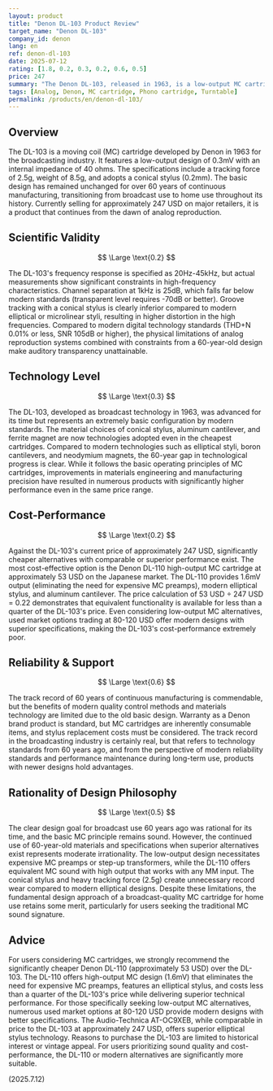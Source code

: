 ```yaml
---
layout: product
title: "Denon DL-103 Product Review"
target_name: "Denon DL-103"
company_id: denon
lang: en
ref: denon-dl-103
date: 2025-07-12
rating: [1.8, 0.2, 0.3, 0.2, 0.6, 0.5]
price: 247
summary: "The Denon DL-103, released in 1963, is a low-output MC cartridge developed for the broadcasting industry. With a design over 60 years old, it significantly lags behind modern technology. Cost-performance is extremely poor due to the existence of much cheaper alternatives with comparable or better performance."
tags: [Analog, Denon, MC cartridge, Phono cartridge, Turntable]
permalink: /products/en/denon-dl-103/
---
```

## Overview

The DL-103 is a moving coil (MC) cartridge developed by Denon in 1963 for the broadcasting industry. It features a low-output design of 0.3mV with an internal impedance of 40 ohms. The specifications include a tracking force of 2.5g, weight of 8.5g, and adopts a conical stylus (0.2mm). The basic design has remained unchanged for over 60 years of continuous manufacturing, transitioning from broadcast use to home use throughout its history. Currently selling for approximately 247 USD on major retailers, it is a product that continues from the dawn of analog reproduction.

## Scientific Validity

$$ \Large \text{0.2} $$

The DL-103's frequency response is specified as 20Hz-45kHz, but actual measurements show significant constraints in high-frequency characteristics. Channel separation at 1kHz is 25dB, which falls far below modern standards (transparent level requires -70dB or better). Groove tracking with a conical stylus is clearly inferior compared to modern elliptical or microlinear styli, resulting in higher distortion in the high frequencies. Compared to modern digital technology standards (THD+N 0.01% or less, SNR 105dB or higher), the physical limitations of analog reproduction systems combined with constraints from a 60-year-old design make auditory transparency unattainable.

## Technology Level

$$ \Large \text{0.3} $$

The DL-103, developed as broadcast technology in 1963, was advanced for its time but represents an extremely basic configuration by modern standards. The material choices of conical stylus, aluminum cantilever, and ferrite magnet are now technologies adopted even in the cheapest cartridges. Compared to modern technologies such as elliptical styli, boron cantilevers, and neodymium magnets, the 60-year gap in technological progress is clear. While it follows the basic operating principles of MC cartridges, improvements in materials engineering and manufacturing precision have resulted in numerous products with significantly higher performance even in the same price range.

## Cost-Performance

$$ \Large \text{0.2} $$

Against the DL-103's current price of approximately 247 USD, significantly cheaper alternatives with comparable or superior performance exist. The most cost-effective option is the Denon DL-110 high-output MC cartridge at approximately 53 USD on the Japanese market. The DL-110 provides 1.6mV output (eliminating the need for expensive MC preamps), modern elliptical stylus, and aluminum cantilever. The price calculation of 53 USD ÷ 247 USD = 0.22 demonstrates that equivalent functionality is available for less than a quarter of the DL-103's price. Even considering low-output MC alternatives, used market options trading at 80-120 USD offer modern designs with superior specifications, making the DL-103's cost-performance extremely poor.

## Reliability & Support

$$ \Large \text{0.6} $$

The track record of 60 years of continuous manufacturing is commendable, but the benefits of modern quality control methods and materials technology are limited due to the old basic design. Warranty as a Denon brand product is standard, but MC cartridges are inherently consumable items, and stylus replacement costs must be considered. The track record in the broadcasting industry is certainly real, but that refers to technology standards from 60 years ago, and from the perspective of modern reliability standards and performance maintenance during long-term use, products with newer designs hold advantages.

## Rationality of Design Philosophy

$$ \Large \text{0.5} $$

The clear design goal for broadcast use 60 years ago was rational for its time, and the basic MC principle remains sound. However, the continued use of 60-year-old materials and specifications when superior alternatives exist represents moderate irrationality. The low-output design necessitates expensive MC preamps or step-up transformers, while the DL-110 offers equivalent MC sound with high output that works with any MM input. The conical stylus and heavy tracking force (2.5g) create unnecessary record wear compared to modern elliptical designs. Despite these limitations, the fundamental design approach of a broadcast-quality MC cartridge for home use retains some merit, particularly for users seeking the traditional MC sound signature.

## Advice

For users considering MC cartridges, we strongly recommend the significantly cheaper Denon DL-110 (approximately 53 USD) over the DL-103. The DL-110 offers high-output MC design (1.6mV) that eliminates the need for expensive MC preamps, features an elliptical stylus, and costs less than a quarter of the DL-103's price while delivering superior technical performance. For those specifically seeking low-output MC alternatives, numerous used market options at 80-120 USD provide modern designs with better specifications. The Audio-Technica AT-OC9XEB, while comparable in price to the DL-103 at approximately 247 USD, offers superior elliptical stylus technology. Reasons to purchase the DL-103 are limited to historical interest or vintage appeal. For users prioritizing sound quality and cost-performance, the DL-110 or modern alternatives are significantly more suitable.

(2025.7.12)